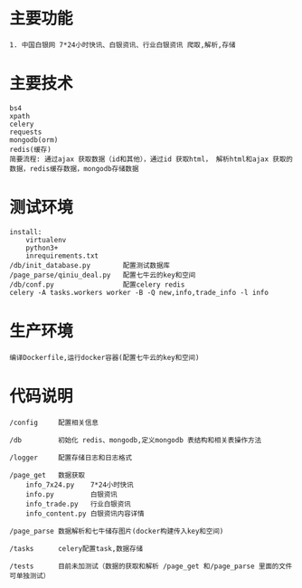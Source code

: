 
# 主要功能
    1. 中国白银网 7*24小时快讯、白银资讯、行业白银资讯 爬取,解析,存储
# 主要技术
    bs4
    xpath
    celery
    requests
    mongodb(orm)
    redis(缓存)
    简要流程: 通过ajax 获取数据（id和其他），通过id 获取html， 解析html和ajax 获取的数据，redis缓存数据，mongodb存储数据
# 测试环境
    install:
        virtualenv
        python3+
        inrequirements.txt
    /db/init_database.py        配置测试数据库
    /page_parse/qiniu_deal.py   配置七牛云的key和空间
    /db/conf.py                 配置celery redis
    celery -A tasks.workers worker -B -Q new,info,trade_info -l info

# 生产环境
    编译Dockerfile,运行docker容器(配置七牛云的key和空间)
# 代码说明
    /config     配置相关信息

    /db         初始化 redis、mongodb,定义mongodb 表结构和相关表操作方法

    /logger     配置存储日志和日志格式

    /page_get   数据获取
        info_7x24.py    7*24小时快讯
        info.py         白银资讯
        info_trade.py   行业白银资讯
        info_content.py 白银资讯内容详情

    /page_parse 数据解析和七牛储存图片(docker构建传入key和空间)

    /tasks      celery配置task,数据存储

    /tests      目前未加测试（数据的获取和解析 /page_get 和/page_parse 里面的文件可单独测试）